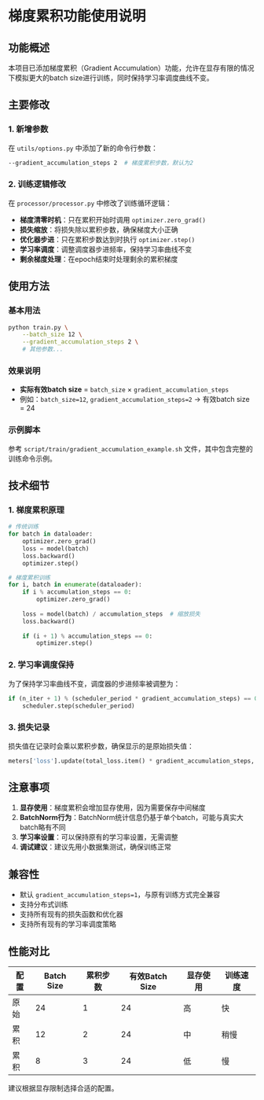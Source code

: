 # 梯度累积功能使用说明

## 功能概述

本项目已添加梯度累积（Gradient Accumulation）功能，允许在显存有限的情况下模拟更大的batch size进行训练，同时保持学习率调度曲线不变。

## 主要修改

### 1. 新增参数

在 `utils/options.py` 中添加了新的命令行参数：

```bash
--gradient_accumulation_steps 2  # 梯度累积步数，默认为2
```

### 2. 训练逻辑修改

在 `processor/processor.py` 中修改了训练循环逻辑：

- **梯度清零时机**：只在累积开始时调用 `optimizer.zero_grad()`
- **损失缩放**：将损失除以累积步数，确保梯度大小正确
- **优化器步进**：只在累积步数达到时执行 `optimizer.step()`
- **学习率调度**：调整调度器步进频率，保持学习率曲线不变
- **剩余梯度处理**：在epoch结束时处理剩余的累积梯度

## 使用方法

### 基本用法

```bash
python train.py \
    --batch_size 12 \
    --gradient_accumulation_steps 2 \
    # 其他参数...
```

### 效果说明

- **实际有效batch size** = `batch_size` × `gradient_accumulation_steps`
- 例如：`batch_size=12`, `gradient_accumulation_steps=2` → 有效batch size = 24

### 示例脚本

参考 `script/train/gradient_accumulation_example.sh` 文件，其中包含完整的训练命令示例。

## 技术细节

### 1. 梯度累积原理

```python
# 传统训练
for batch in dataloader:
    optimizer.zero_grad()
    loss = model(batch)
    loss.backward()
    optimizer.step()

# 梯度累积训练
for i, batch in enumerate(dataloader):
    if i % accumulation_steps == 0:
        optimizer.zero_grad()
    
    loss = model(batch) / accumulation_steps  # 缩放损失
    loss.backward()
    
    if (i + 1) % accumulation_steps == 0:
        optimizer.step()
```

### 2. 学习率调度保持

为了保持学习率曲线不变，调度器的步进频率被调整为：

```python
if (n_iter + 1) % (scheduler_period * gradient_accumulation_steps) == 0:
    scheduler.step(scheduler_period)
```

### 3. 损失记录

损失值在记录时会乘以累积步数，确保显示的是原始损失值：

```python
meters['loss'].update(total_loss.item() * gradient_accumulation_steps, batch_size)
```

## 注意事项

1. **显存使用**：梯度累积会增加显存使用，因为需要保存中间梯度
2. **BatchNorm行为**：BatchNorm统计信息仍基于单个batch，可能与真实大batch略有不同
3. **学习率设置**：可以保持原有的学习率设置，无需调整
4. **调试建议**：建议先用小数据集测试，确保训练正常

## 兼容性

- 默认 `gradient_accumulation_steps=1`，与原有训练方式完全兼容
- 支持分布式训练
- 支持所有现有的损失函数和优化器
- 支持所有现有的学习率调度策略

## 性能对比

| 配置 | Batch Size | 累积步数 | 有效Batch Size | 显存使用 | 训练速度 |
|------|------------|----------|----------------|----------|----------|
| 原始 | 24 | 1 | 24 | 高 | 快 |
| 累积 | 12 | 2 | 24 | 中 | 稍慢 |
| 累积 | 8 | 3 | 24 | 低 | 慢 |

建议根据显存限制选择合适的配置。